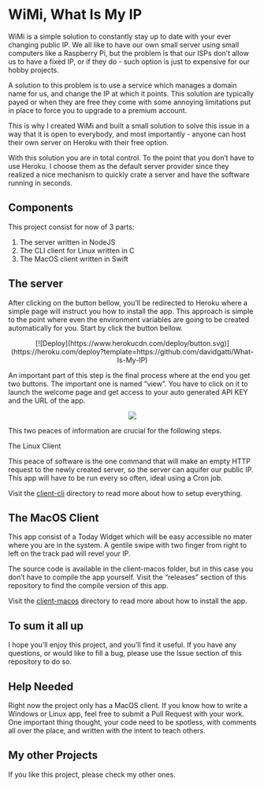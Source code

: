 # WiMi, What Is My IP

WiMi is a simple solution to constantly stay up to date with your ever changing public IP. We all like to have our own small server using small computers like a Raspberry Pi, but the problem is that our ISPs don’t allow us to have a fixed IP, or if they do - such option is just to expensive for our hobby projects.

A solution to this problem is to use a service which manages a domain name for us, and change the IP at which it points. This solution are typically payed or when they are free they come with some annoying limitations put in place to force you to upgrade to a premium account.

This is why I created WiMi and built a small solution to solve this issue in a way that it is open to everybody, and most importantly - anyone can host their own server on Heroku with their free option.

With this solution you are in total control. To the point that you don’t have to use Heroku. I choose them as the default server provider since they realized a nice mechanism to quickly crate a server and have the software running in seconds.

## Components

This project consist for now of 3 parts:

1. The server written in NodeJS
1. The CLI client for Linux written in C
1. The MacOS client written in Swift

## The server

After clicking on the button bellow, you’ll be redirected to Heroku where a simple page will instruct you how to install the app. This approach is simple  to the point where even the environment variables are going to be created automatically for you. Start by click the button bellow.

<center>[![Deploy](https://www.herokucdn.com/deploy/button.svg)](https://heroku.com/deploy?template=https://github.com/davidgatti/What-Is-My-IP)</center>

An important part of this step is the final process where at the end you get two buttons. The important one is named “view”. You have to click on it to launch the welcome page and get access to your auto generated API KEY and the URL of the app.

<center><img src="https://github.com/davidgatti/What-Is-My-IP/blob/master/buttons.png"></center>

This two peaces of information are crucial for the following steps.

The Linux Client

This peace of software is the one command that will make an empty HTTP request to the newly created server, so the server can aquifer our public IP. This app will have to be run every so often, ideal using a Cron job.

Visit the [client-cli](https://github.com/davidgatti/What-Is-My-IP/tree/master/client-cli) directory to read more about how to setup everything.

## The MacOS Client

This app consist of a Today Widget which will be easy accessible no mater where you are in the system. A gentile swipe with two finger from right to left on the track pad will revel your IP.

The source code is available in the client-macos folder, but in this case you don’t have to compile the app yourself. Visit the “releases” section of this repository to find the compile version of this app.

Visit the [client-macos](https://github.com/davidgatti/What-Is-My-IP/tree/master/client-macos) directory to read more about how to install the app.

## To sum it all up

I hope you’ll enjoy this project, and you’ll find it useful. If you have any questions, or would like to fill a bug, please use the Issue section of this repository to do so.

## Help Needed

Right now the project only has a MacOS client. If you know how to write a Windows or Linux app, feel free to submit a Pull Request with your work. One important thing thought, your code need to be spotless, with comments all over the place, and written with the intent to teach others.

## My other Projects

If you like this project, please check my other ones.
